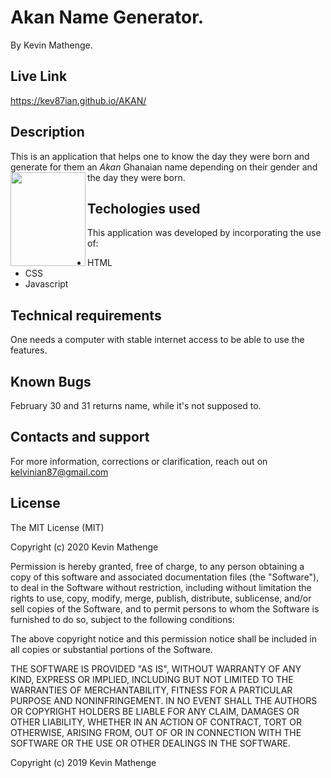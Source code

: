 # Akan Name Generator.
 By Kevin Mathenge.
 ## Live Link 
 https://kev87ian.github.io/AKAN/
## Description
This is an application that helps one to know the day they were born and generate for them an *Akan* Ghanaian name depending on their gender and the day they were born.
<img src="http://tiny.cc/akan" align="left" width="120" height="150">

## Techologies used
This application was developed by incorporating the use of:
- HTML 
- CSS
- Javascript
## Technical requirements
One needs a computer with stable internet access to be able to use the features.
## Known Bugs
February 30 and 31 returns name, while it's not supposed to. 
## Contacts and support
For more information, corrections or clarification, reach out on kelvinian87@gmail.com
## License
The MIT License (MIT)

Copyright (c) 2020 Kevin Mathenge

Permission is hereby granted, free of charge, to any person obtaining a copy of this software and associated documentation files (the "Software"), to deal in the Software without restriction, including without limitation the rights to use, copy, modify, merge, publish, distribute, sublicense, and/or sell copies of the Software, and to permit persons to whom the Software is furnished to do so, subject to the following conditions:

The above copyright notice and this permission notice shall be included in all copies or substantial portions of the Software.

THE SOFTWARE IS PROVIDED "AS IS", WITHOUT WARRANTY OF ANY KIND, EXPRESS OR IMPLIED, INCLUDING BUT NOT LIMITED TO THE WARRANTIES OF MERCHANTABILITY, FITNESS FOR A PARTICULAR PURPOSE AND NONINFRINGEMENT. IN NO EVENT SHALL THE AUTHORS OR COPYRIGHT HOLDERS BE LIABLE FOR ANY CLAIM, DAMAGES OR OTHER LIABILITY, WHETHER IN AN ACTION OF CONTRACT, TORT OR OTHERWISE, ARISING FROM, OUT OF OR IN CONNECTION WITH THE SOFTWARE OR THE USE OR OTHER DEALINGS IN THE SOFTWARE.

Copyright (c) 2019 Kevin Mathenge
